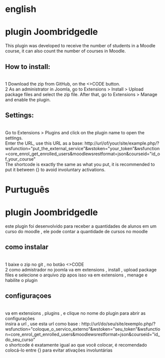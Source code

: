 # english
# plugin Joombridgedle 
This plugin was developed to receive the number of students in a Moodle course, it can also count the number of courses in Moodle.

## How to install:
<br> 1 Download the zip from GitHub, on the <>CODE button.<br/>
2 As an administrator in Joomla, go to Extensions > Install > Upload package files and select the zip file. After that, go to Extensions > Manage and enable the plugin.

## Settings:
<br> Go to Extensions > Plugins and click on the plugin name to open the settings.<br/>
Enter the URL, use this URL as a base:
http://url/of/your/site/example.php/?wsfunction="put_the_external_service"&wstoken="your_token"&wsfunction=core_enrol_get_enrolled_users&moodlewsrestformat=json&courseid="id_of_your_course"
<br>The shortcode is exactly the same as what you put, it is recommended to put it between {} to avoid involuntary activations.<br/>

# Purtuguês
# plugin Joombridgedle 
este plugin foi desenvolvido para receber a quantidades de alunos em um curso do moodle , ele pode contar a quantidade de cursos no moodle 
## como instalar
<br> 1 baixe o zip no git , no botão <>CODE <br/>
2 como admistrador no joomla va em extensions , install , upload package files e selecione o arquivo zip
apos isso va em extensions , menage e habilite o plugin

## configuraçoes
<br> va em extensions , plugins , e clique no nome do plugin para abrir as configurações <br/>
insira a url , use esta url como base : http://url/do/seu/site/exemplo.php/?wsfunction="coloque_o_servico_externo"&wstoken="seu_token"&wsfunction=core_enrol_get_enrolled_users&moodlewsrestformat=json&courseid="id_do_seu_curso"
<br> o shortcode é exatamente igual ao que você colocar, é recomendado colocá-lo entre {} para evitar ativações involuntárias <br/>

